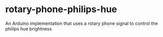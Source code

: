 # rotary-phone-philips-hue
An Arduino implementation that uses a rotary phone signal to control the philips hue brightness
